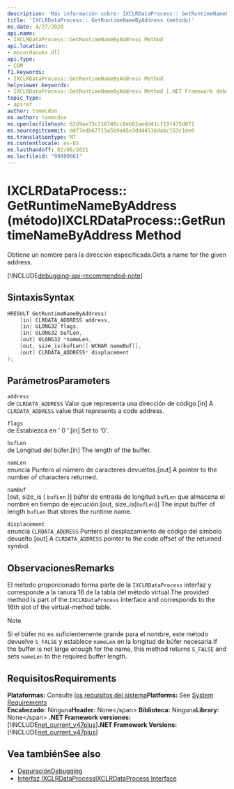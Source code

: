 ```yaml
---
description: 'Más información sobre: IXCLRDataProcess:: GetRuntimeNameByAddress (método)'
title: 'IXCLRDataProcess:: GetRuntimeNameByAddress (método)'
ms.date: 4/27/2020
api.name:
- IXCLRDataProcess::GetRuntimeNameByAddress Method
api.location:
- mscordacwks.dll
api.type:
- COM
f1.keywords:
- IXCLRDataProcess::GetRuntimeNameByAddress Method
helpviewer.keywords:
- IXCLRDataProcess::GetRuntimeNameByAddress Method [.NET Framework debugging]
topic_type:
- apiref
author: tommcdon
ms.author: tommcdon
ms.openlocfilehash: 62d9ae73c216748cc8eb02aedd41cf19f475d071
ms.sourcegitcommit: ddf7edb67715a5b9a45e3dd44536dabc153c1de0
ms.translationtype: MT
ms.contentlocale: es-ES
ms.lasthandoff: 02/06/2021
ms.locfileid: "99800661"
---
```

# <a name="ixclrdataprocessgetruntimenamebyaddress-method"></a><span data-ttu-id="460bc-103">IXCLRDataProcess:: GetRuntimeNameByAddress (método)</span><span class="sxs-lookup"><span data-stu-id="460bc-103">IXCLRDataProcess::GetRuntimeNameByAddress Method</span></span>

<span data-ttu-id="460bc-104">Obtiene un nombre para la dirección especificada.</span><span class="sxs-lookup"><span data-stu-id="460bc-104">Gets a name for the given address.</span></span>

[!INCLUDE[debugging-api-recommended-note](../../../../includes/debugging-api-recommended-note.md)]

## <a name="syntax"></a><span data-ttu-id="460bc-105">Sintaxis</span><span class="sxs-lookup"><span data-stu-id="460bc-105">Syntax</span></span>

```cpp
HRESULT GetRuntimeNameByAddress(
    [in] CLRDATA_ADDRESS address,
    [in] ULONG32 flags,
    [in] ULONG32 bufLen,
    [out] ULONG32 *nameLen,
    [out, size_is(bufLen)] WCHAR nameBuf[],
    [out] CLRDATA_ADDRESS* displacement
);
```

## <a name="parameters"></a><span data-ttu-id="460bc-106">Parámetros</span><span class="sxs-lookup"><span data-stu-id="460bc-106">Parameters</span></span>

`address`\
<span data-ttu-id="460bc-107">de `CLRDATA_ADDRESS` Valor que representa una dirección de código.</span><span class="sxs-lookup"><span data-stu-id="460bc-107">[in] A `CLRDATA_ADDRESS` value that represents a code address.</span></span>

`flags`\
<span data-ttu-id="460bc-108">de Establezca en ' 0 '.</span><span class="sxs-lookup"><span data-stu-id="460bc-108">[in] Set to '0'.</span></span>

`bufLen`\
<span data-ttu-id="460bc-109">de Longitud del búfer.</span><span class="sxs-lookup"><span data-stu-id="460bc-109">[in] The length of the buffer.</span></span>

`namLen`\
<span data-ttu-id="460bc-110">enuncia Puntero al número de caracteres devueltos.</span><span class="sxs-lookup"><span data-stu-id="460bc-110">[out] A pointer to the number of characters returned.</span></span>

`namBuf`\
<span data-ttu-id="460bc-111">[out, size_is ( `bufLen` )] búfer de entrada de longitud `bufLen` que almacena el nombre en tiempo de ejecución.</span><span class="sxs-lookup"><span data-stu-id="460bc-111">[out, size_is(`bufLen`)] The input buffer of length `bufLen` that stores the runtime name.</span></span>

`displacement`\
<span data-ttu-id="460bc-112">enuncia `CLRDATA_ADDRESS` Puntero al desplazamiento de código del símbolo devuelto.</span><span class="sxs-lookup"><span data-stu-id="460bc-112">[out] A `CLRDATA_ADDRESS` pointer to the code offset of the returned symbol.</span></span>

## <a name="remarks"></a><span data-ttu-id="460bc-113">Observaciones</span><span class="sxs-lookup"><span data-stu-id="460bc-113">Remarks</span></span>

<span data-ttu-id="460bc-114">El método proporcionado forma parte de la `IXCLRDataProcess` interfaz y corresponde a la ranura 16 de la tabla del método virtual.</span><span class="sxs-lookup"><span data-stu-id="460bc-114">The provided method is part of the `IXCLRDataProcess` interface and corresponds to the 16th slot of the virtual-method table.</span></span>

> [!NOTE]
> <span data-ttu-id="460bc-115">Si el búfer no es suficientemente grande para el nombre, este método devuelve `S_FALSE` y establece `nameLen` en la longitud de búfer necesaria.</span><span class="sxs-lookup"><span data-stu-id="460bc-115">If the buffer is not large enough for the name, this method returns `S_FALSE` and sets `nameLen` to the required buffer length.</span></span>

## <a name="requirements"></a><span data-ttu-id="460bc-116">Requisitos</span><span class="sxs-lookup"><span data-stu-id="460bc-116">Requirements</span></span>

<span data-ttu-id="460bc-117">**Plataformas:** Consulte [los requisitos del sistema](../../get-started/system-requirements.md)</span><span class="sxs-lookup"><span data-stu-id="460bc-117">**Platforms:** See [System Requirements](../../get-started/system-requirements.md)</span></span>\
<span data-ttu-id="460bc-118">**Encabezado:** Ninguna</span><span class="sxs-lookup"><span data-stu-id="460bc-118">**Header:** None\</span></span>
<span data-ttu-id="460bc-119">**Biblioteca:** Ninguna</span><span class="sxs-lookup"><span data-stu-id="460bc-119">**Library:** None\</span></span>
<span data-ttu-id="460bc-120">**.NET Framework versiones:**[!INCLUDE[net_current_v47plus](../../../../includes/net-current-v47plus.md)]</span><span class="sxs-lookup"><span data-stu-id="460bc-120">**.NET Framework Versions:** [!INCLUDE[net_current_v47plus](../../../../includes/net-current-v47plus.md)]</span></span>

## <a name="see-also"></a><span data-ttu-id="460bc-121">Vea también</span><span class="sxs-lookup"><span data-stu-id="460bc-121">See also</span></span>

- [<span data-ttu-id="460bc-122">Depuración</span><span class="sxs-lookup"><span data-stu-id="460bc-122">Debugging</span></span>](index.md)
- [<span data-ttu-id="460bc-123">Interfaz IXCLRDataProcess</span><span class="sxs-lookup"><span data-stu-id="460bc-123">IXCLRDataProcess Interface</span></span>](ixclrdataprocess-interface.md)
